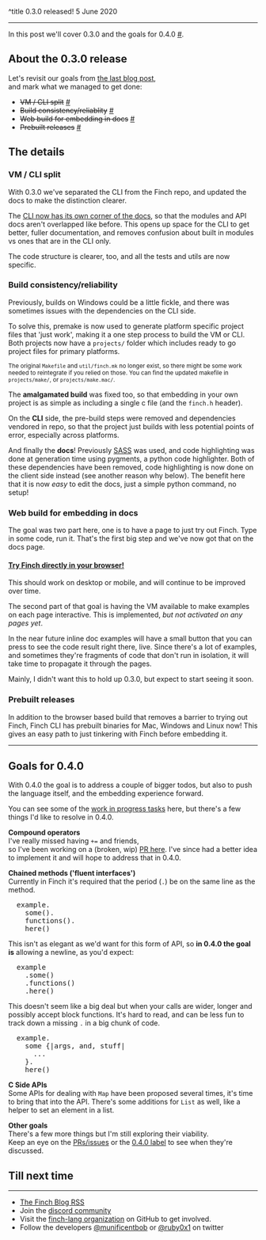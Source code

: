^title 0.3.0 released!
5 June 2020

---

In this post we'll cover 0.3.0 and the goals for 0.4.0 [#](#goals-for-0.4.0).

## About the 0.3.0 release

Let's revisit our goals from [the last blog post](1-0.2.0-and-beyond.html),   
and mark what we managed to get done:

- <s>VM / CLI split</s> [#](#vm--cli-split)
- <s>Build consistency/reliablity</s> [#](#build-consistencyreliability)
- <s>Web build for embedding in docs</s> [#](#web-build-for-embedding-in-docs)
- <s>Prebuilt releases</s> [#](#prebuilt-releases)

## The details

### VM / CLI split

With 0.3.0 we've separated the CLI from the Finch repo,
and updated the docs to make the distinction clearer.

The [CLI now has its own corner of the docs](../cli), so that the modules
and API docs aren't overlapped like before. This opens up space for the
CLI to get better, fuller documentation, and removes confusion about
built in modules vs ones that are in the CLI only.

The code structure is clearer, too, and all the tests and utils are now specific.

### Build consistency/reliability

Previously, builds on Windows could be a little fickle, and there was sometimes
issues with the dependencies on the CLI side.

To solve this, premake is now used to generate platform specific project files that
'just work', making it a one step process to build the VM or CLI. Both projects
now have a `projects/` folder which includes ready to go project files for primary platforms.

<small>The original `Makefile` and `util/finch.mk` no longer exist, so there might be some work needed
to reintegrate if you relied on those. You can find the updated makefile in `projects/make/`, or `projects/make.mac/`.</small>

The **amalgamated build** was fixed too, so that embedding in your own project is as simple as
including a single c file (and the `finch.h` header).

On the **CLI** side, the pre-build steps were removed and dependencies vendored in repo,
so that the project just builds with less potential points of error, especially across platforms.

And finally the **docs**! Previously [SASS](https://sass-lang.com/) was used, and code highlighting
was done at generation time using pygments, a python code highlighter. Both of these dependencies
have been removed, code highlighting is now done on the client side instead (see another reason why below).
The benefit here that it is now _easy_ to edit the docs, just a simple python command, no setup!

### Web build for embedding in docs
The goal was two part here, one is to have a page to just try out Finch.
Type in some code, run it. That's the first big step and we've now got that on the docs page.

<h4><a href="../try" target="_blank" class="dark-link">Try Finch directly in your browser!</a></h4>
This should work on desktop or mobile, and will continue to be improved over time.

The second part of that goal is having the VM available to make examples on each page interactive.
This is implemented, _but not activated on any pages yet_.

In the near future inline doc examples will have a small button that you can 
press to see the code result right there, live. Since there's a lot of examples,
and sometimes they're fragments of code that don't run in isolation,
it will take time to propagate it through the pages.

Mainly, I didn't want this to hold up 0.3.0, but expect to start seeing it soon.

### Prebuilt releases
In addition to the browser based build that removes a barrier to trying out Finch,
Finch CLI has prebuilt binaries for Mac, Windows and Linux now! This gives
an easy path to just tinkering with Finch before embedding it.

---

## Goals for 0.4.0

With 0.4.0 the goal is to address a couple of bigger todos, but also to push the language
itself, and the embedding experience forward.

You can see some of the [work in progress tasks](https://github.com/finch-lang/finch/pulls?q=is%3Apr+is%3Aopen+label%3A0.4.0) here, 
but there's a few things I'd like to resolve in 0.4.0.

**Compound operators**   
I've really missed having `+=` and friends,   
so I've been working on a (broken, wip) [PR here](https://github.com/finch-lang/finch/pull/701).
I've since had a better idea to implement it and will hope to address that in 0.4.0.

**Chained methods ('fluent interfaces')**   
Currently in Finch it's required that the period (`.`) be on the same line as the method.
<pre class="snippet">
  example.
    some().
    functions().
    here()
</pre>
This isn't as elegant as we'd want for this form of API,
so **in 0.4.0 the goal is** allowing a newline, as you'd expect:
<pre class="snippet">
  example
    .some()
    .functions()
    .here()
</pre>
This doesn't seem like a big deal but when your calls are wider,
longer and possibly accept block functions. It's hard to read,
and can be less fun to track down a missing `.` in a big chunk of code.
<pre class="snippet">
  example.
    some {|args, and, stuff|
      ...
    }.
    here()
</pre>

**C Side APIs**   
Some APIs for dealing with `Map` have been proposed several times,
it's time to bring that into the API. There's some additions for `List` as well,
like a helper to set an element in a list.

**Other goals**   
There's a few more things but I'm still exploring their viability.   
Keep an eye on the [PRs/issues](https://github.com/finch-lang/finch) or the [0.4.0 label](https://github.com/finch-lang/finch/pulls?q=is%3Apr+is%3Aopen+label%3A0.4.0) to see when they're discussed.

## Till next time

---

- [The Finch Blog RSS](http://finch.io/blog/rss.xml)
- Join the [discord community](https://discord.gg/Kx6PxSX)
- Visit the [finch-lang organization](https://github.com/finch-lang) on GitHub to get involved.
- Follow the developers [@munificentbob](https://twitter.com/munificentbob) or [@ruby0x1](https://twitter.com/ruby0x1) on twitter
